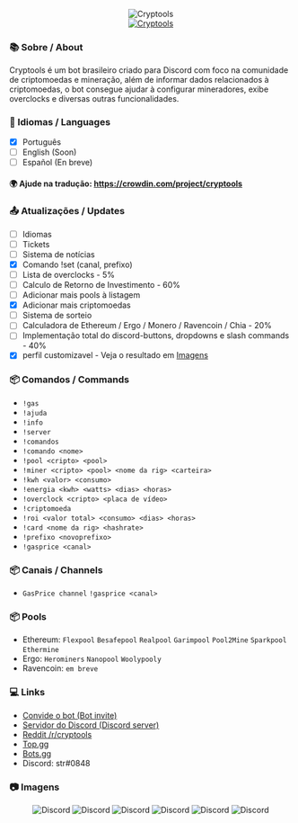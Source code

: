 <p align="center">
  <img src="https://i.imgur.com/k1zv2eB.png" alt="Cryptools"/><br/>
 <a href="https://top.gg/bot/863032603057061919">
  <img src="https://top.gg/api/widget/status/863032603057061919.svg" alt="Cryptools" />
  </a>
</p>

### 📚 Sobre / About
Cryptools é um bot brasileiro criado para Discord com foco na comunidade de criptomoedas e mineração, além de informar dados relacionados à criptomoedas, o bot consegue ajudar à configurar mineradores, exibe overclocks e diversas outras funcionalidades. 

### 🧩 Idiomas / Languages
- [x] Português
- [ ] English (Soon)
- [ ] Español (En breve)

#### 🌍 Ajude na tradução: https://crowdin.com/project/cryptools

### 📤 Atualizações / Updates
- [ ] Idiomas
- [ ] Tickets
- [ ] Sistema de notícias
- [x] Comando !set (canal, prefixo)
- [ ] Lista de overclocks - 5%
- [ ] Calculo de Retorno de Investimento - 60%
- [ ] Adicionar mais pools à listagem
- [x] Adicionar mais criptomoedas
- [ ] Sistema de sorteio
- [ ] Calculadora de Ethereum / Ergo / Monero / Ravencoin / Chia - 20%
- [ ] Implementação total do discord-buttons, dropdowns e slash commands - 40%
- [x] perfil customizavel - Veja o resultado em [Imagens](https://github.com/juni-or/cryptools#-imagens)

### 📦 Comandos / Commands
- `!gas`
- `!ajuda`
- `!info`
- `!server`
- `!comandos`
- `!comando <nome>`
- `!pool <cripto> <pool>`
- `!miner <cripto> <pool> <nome da rig> <carteira>`
- `!kwh <valor> <consumo>`
- `!energia <kwh> <watts> <dias> <horas>`
- `!overclock <cripto> <placa de vídeo>`
- `!criptomoeda`
- `!roi <valor total> <consumo> <dias> <horas>`
- `!card <nome da rig> <hashrate>`
- `!prefixo <novoprefixo>`
- `!gasprice <canal>`

### 📦 Canais / Channels
- `GasPrice channel` `!gasprice <canal>` 

### 📦 Pools

- Ethereum: `Flexpool` `Besafepool` `Realpool` `Garimpool` `Pool2Mine` `Sparkpool` `Ethermine`
- Ergo: `Herominers` `Nanopool` `Woolypooly`
- Ravencoin: `em breve`

### 💻 Links

- [Convide o bot (Bot invite)](https://discord.com/oauth2/authorize?client_id=863032603057061919&scope=bot&permissions=3960466673)
- [Servidor do Discord (Discord server)](https://discord.gg/98sbvDR86p)
- [Reddit /r/cryptools](https://www.reddit.com/r/cryptools/)
- [Top.gg](https://top.gg/bot/863032603057061919)
- [Bots.gg](https://discord.bots.gg/bots/863032603057061919)
- Discord: str#0848

### 📷 Imagens

<p align="center">
  <img src="https://i.imgur.com/QN1FGc1.png" alt="Discord"/>
  <img src="https://i.imgur.com/beE6Rua.png" alt="Discord"/>
  <img src="https://i.imgur.com/xsAeNIp.png" alt="Discord"/>
  <img src="https://i.imgur.com/hWeHjiw.png" alt="Discord"/>
  <img src="https://i.imgur.com/sO0qBA6.png" alt="Discord"/>
  <img src="https://i.imgur.com/DwDJuMy.png" alt="Discord"/>
</p>
